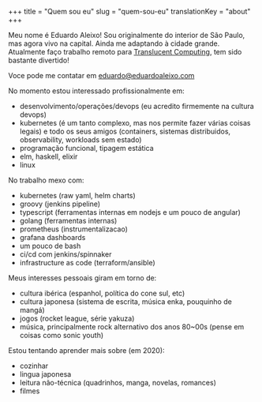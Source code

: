 +++
title = "Quem sou eu"
slug = "quem-sou-eu"
translationKey = "about"
+++

Meu nome é Eduardo Aleixo! Sou originalmente do interior de São Paulo, mas agora vivo na capital. Ainda me adaptando à cidade grande.
Atualmente faço trabalho remoto para [Translucent Computing](https://www.translucentcomputing.com/), tem sido bastante divertido!

Voce pode me contatar em [eduardo@eduardoaleixo.com](mailto:eduardo@eduardoaleixo.com)

No momento estou interessado profissionalmente em:

- desenvolvimento/operações/devops (eu acredito firmemente na cultura devops)
- kubernetes (é um tanto complexo, mas nos permite fazer várias coisas legais) e todo os seus amigos (containers, sistemas distribuidos, observability, workloads sem estado)
- programação funcional, tipagem estática
- elm, haskell, elixir
- linux

No trabalho mexo com:

- kubernetes (raw yaml, helm charts)
- groovy (jenkins pipeline)
- typescript (ferramentas internas em nodejs e um pouco de angular)
- golang (ferramentas internas)
- prometheus (instrumentalizacao)
- grafana dashboards
- um pouco de bash
- ci/cd com jenkins/spinnaker
- infrastructure as code (terraform/ansible)

Meus interesses pessoais giram em torno de:

- cultura ibérica (espanhol, política do cone sul, etc)
- cultura japonesa (sistema de escrita, música enka, pouquinho de mangá)
- jogos (rocket league, série yakuza)
- música, principalmente rock alternativo dos anos 80~00s (pense em coisas como sonic youth)

Estou tentando aprender mais sobre (em 2020):

- cozinhar
- lingua japonesa
- leitura não-técnica (quadrinhos, manga, novelas, romances)
- filmes
